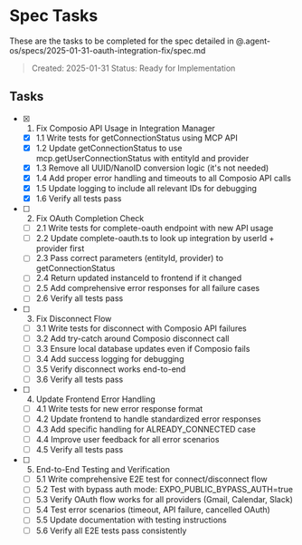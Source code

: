 # Spec Tasks

These are the tasks to be completed for the spec detailed in @.agent-os/specs/2025-01-31-oauth-integration-fix/spec.md

> Created: 2025-01-31
> Status: Ready for Implementation

## Tasks

- [x] 1. Fix Composio API Usage in Integration Manager
  - [x] 1.1 Write tests for getConnectionStatus using MCP API
  - [x] 1.2 Update getConnectionStatus to use mcp.getUserConnectionStatus with entityId and provider
  - [x] 1.3 Remove all UUID/NanoID conversion logic (it's not needed)
  - [x] 1.4 Add proper error handling and timeouts to all Composio API calls
  - [x] 1.5 Update logging to include all relevant IDs for debugging
  - [x] 1.6 Verify all tests pass

- [ ] 2. Fix OAuth Completion Check
  - [ ] 2.1 Write tests for complete-oauth endpoint with new API usage
  - [ ] 2.2 Update complete-oauth.ts to look up integration by userId + provider first
  - [ ] 2.3 Pass correct parameters (entityId, provider) to getConnectionStatus
  - [ ] 2.4 Return updated instanceId to frontend if it changed
  - [ ] 2.5 Add comprehensive error responses for all failure cases
  - [ ] 2.6 Verify all tests pass

- [ ] 3. Fix Disconnect Flow
  - [ ] 3.1 Write tests for disconnect with Composio API failures
  - [ ] 3.2 Add try-catch around Composio disconnect call
  - [ ] 3.3 Ensure local database updates even if Composio fails
  - [ ] 3.4 Add success logging for debugging
  - [ ] 3.5 Verify disconnect works end-to-end
  - [ ] 3.6 Verify all tests pass

- [ ] 4. Update Frontend Error Handling
  - [ ] 4.1 Write tests for new error response format
  - [ ] 4.2 Update frontend to handle standardized error responses
  - [ ] 4.3 Add specific handling for ALREADY_CONNECTED case
  - [ ] 4.4 Improve user feedback for all error scenarios
  - [ ] 4.5 Verify all tests pass

- [ ] 5. End-to-End Testing and Verification
  - [ ] 5.1 Write comprehensive E2E test for connect/disconnect flow
  - [ ] 5.2 Test with bypass auth mode: EXPO_PUBLIC_BYPASS_AUTH=true
  - [ ] 5.3 Verify OAuth flow works for all providers (Gmail, Calendar, Slack)
  - [ ] 5.4 Test error scenarios (timeout, API failure, cancelled OAuth)
  - [ ] 5.5 Update documentation with testing instructions
  - [ ] 5.6 Verify all E2E tests pass consistently